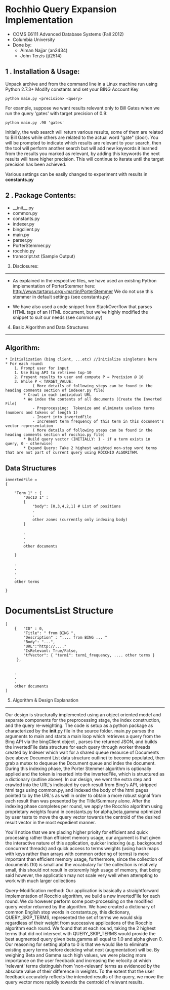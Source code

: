 # Rochhio Query Expansion Implementation
* COMS E6111 Advanced Database Systems (Fall 2012)
* Columbia University
* Done by:
	* Aiman Najjar (an2434)
	* John Terzis (jt2514)




1 . Installation & Usage:
--------------------------
Unpack archive and from the command line in a Linux machine run using Python 2.7.3+
Modify constants and set your BING Account Key

	python main.py <precision> <query>

For example, suppose we want results relevant only to Bill Gates when we run the query 'gates' with target precision of 0.9:

	python main.py .90 'gates'

Initially, the web search will return various results, some of them are related to Bill Gates while others are related to the actual word "gate" (door). You will be prompted to indicate which results are relevant to your search, then the tool will perform another search but will add new keywords it learned from the results you marked as relevant, by adding this keywords the next results will have higher precision. This will continue to iterate until the target precision has been achieved.

Various settings can be easily changed to experiment with results in __constants.py__



2 . Package Contents:
--------------------------
- \_\_init\_\_.py
- common.py
- constants.py
- indexer.py
- bingclient.py
- main.py
- parser.py
- PorterStemmer.py
- rocchio.py
- transcript.txt (Sample Output)

3. Disclosures:
--------------------------
- As explained in the respective files, we have used an existing Python implementation of PorterStemmer here:
http://www.tartarus.org/~martin/PorterStemmer
We do not use this stemmer in default settings (see constants.py)

- We have also used a code snippet from StackOverflow that parses HTML tags of an HTML document, but we've highly modified the snippet to suit our needs (see common.py)



4. Basic Algorithm and Data Structures
---------------------------------------

##	Algorithm: ##


	* Initialization (bing client, ...etc) //Initialize singletons here
	* For each round:
		1. Prompt user for input
		1. Use Bing API to retrieve top-10
		2. Present results to user and compute P = Precision @ 10
		3. While P < TARGET_VALUE:
				( More details of following steps can be found in the heading comments section of indexer.py file)
			* Crawl in each individual URL
			* We index the contents of all documents (Create the Inverted File)
				- Preprocessing:  Tokenize and eliminate useless terms (numbers and tokens of length 1)
				- Insert into invertedFile
				- Increment term frequency of this term in this document's vector representation
				( More details of following steps can be found in the heading comments section of rocchio.py file)
			* Build query vector (INITIALLY: 1 - if a term exists in query, 0 - otherwise)
			* Expand Query: Take 2 highest weighted non-stop word terms that are not part of current query using ROCCHIO ALGORITHM.



## Data Structures ##



	invertedFile =
	{

		"Term 1" : {
			"DocID 1" :
			{
				"body": [0,3,4,2,1] # List of positions
				.
				.
				other zones (currently only indexing body)
			}

			.
			.
			.
			other documents

		}

		.
		.
		.
		.
		other terms

	}



# DocumentsList Structure

	[
		{   "ID" : 0,
			"Title": " from BING ",
			"Description" : ".... from BING ... "
		    "Body": "...",
		    "URL":"http://...."
		    "IsRelevant: True/False,
		    "tfVector": { "term1": term1_frequency, .... other terms }
		 },


		.
		.
		.
		other documents
	]

5. Algorithm & Design Explanation
---------------------------------------
Our design is structurally implemented using an object oriented model and separate components for the preprocessing stage, the index construction, and the query re-weighting. The code is setup as a python package as characterized by the __init__.py file in the source
folder. main.py parses the arguments to main and starts a main loop which retrieves a query from the Bing API via the bingClient object
, parses the returned JSON, and builds the invertedFile data structure for each query through worker threads created by Indexer which
wait for a shared queue resource of Documents (see above Document List data structure outline) to become populated, then grab a mutex to
dequeue the Document queue and index the document. During this indexing phase, the Porter Stemmer algorithm is optionally applied and the token is
inserted into the invertedFile, which is structured as a dictionary (outline above). In our design, we went the extra step and crawled into
the URL's indicated by each result from Bing's API, stripped html tags using common.py, and indexed the body of the html pages pointed to by
the URL's as well in order to obtain a more robust signal from each result than was presented by the Title/Summary alone. After the indexing phase completes per round, we apply the Rocchio algorithm using proprietary weights found in constants.py for alpha,beta,gamma optimized by
user tests to move the query vector towards the centroid of the desired result vector in the most expedient manner.

You'll notice that we are placing higher prioity for efficient and quick processing rather than efficient memory usage, our argument is that given the interactive nature of this application, quicker indexing (e.g. background concurrent threads) and quick access to terms weights (using hash maps with keys rather than arrays with common ordering of terms) is more important than efficient memory usage, furthermore, since the collection of documents (10) is small and the vocabulary for the collection is relatively small, this should not result in exteremly high usage of memory, that being said however, the application may not scale very well when attempting to work with much larger collections


Query-Modification method:
Our application is basically a straightforward implementation of Rocchio algorithm, we build a new invertedFile for each round. We do however perform some post-processing on the modified query vector returned by the algorithm. We have created a dictionary of common English stop words in constants.py, this dictionary, QUERY_SKIP_TERMS, represented the set of terms we would skip regardless of their weight from successive applications of the Rocchio algorithm each round. We found that at each round,
taking the 2 highest terms that did not intersect with QUERY_SKIP_TERMS would provide the best augmented query given beta,gamma all
equal to 1.0 and alpha given 0. Our reasoning for setting alpha to 0 is that we would like to eliminate existing query terms before deciding what next (augmentation) will be. By weighing Beta and Gamma such high values, we were placing more importance on the user feedback and increasing the velocity
at which 'relevant' terms distinguish from 'non-relevant' terms as evidenced by the absolute value of their difference in weights. To the
extent that the user feedback accurately reflects the intended results of the query, we move the query vector more rapidly towards the
centroid of relevant results.

